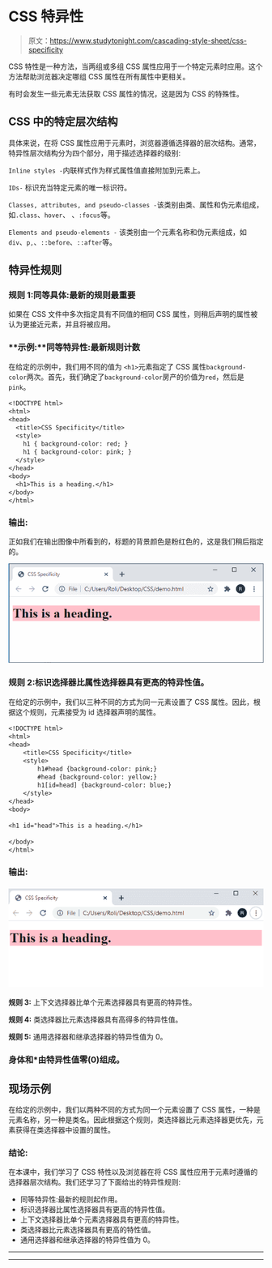 # CSS 特异性

> 原文：<https://www.studytonight.com/cascading-style-sheet/css-specificity>

CSS 特性是一种方法，当两组或多组 CSS 属性应用于一个特定元素时应用。这个方法帮助浏览器决定哪组 CSS 属性在所有属性中更相关。

有时会发生一些元素无法获取 CSS 属性的情况，这是因为 CSS 的特殊性。

## CSS 中的特定层次结构

具体来说，在将 CSS 属性应用于元素时，浏览器遵循选择器的层次结构。通常，特异性层次结构分为四个部分，用于描述选择器的级别:

`Inline styles -`内联样式作为样式属性值直接附加到元素上。

`IDs-` 标识充当特定元素的唯一标识符。

`Classes, attributes, and pseudo-classes -`该类别由类、属性和伪元素组成，如`.class`、`hover`、
、`:focus`等。

`Elements and pseudo-elements -` 该类别由一个元素名称和伪元素组成，如`div`、`p,`、`::before`、`::after`等。

## 特异性规则

### 规则 1:同等具体:最新的规则最重要

如果在 CSS 文件中多次指定具有不同值的相同 CSS 属性，则稍后声明的属性被认为更接近元素，并且将被应用。

### **示例:**同等特异性:最新规则计数

在给定的示例中，我们用不同的值为 `<h1>`元素指定了 CSS 属性`background-color`两次。首先，我们确定了`background-color`房产的价值为`red`，然后是`pink`。

```
<!DOCTYPE html>
<html>
<head>
  <title>CSS Specificity</title>
  <style>
    h1 { background-color: red; }
    h1 { background-color: pink; }
  </style>
</head>
<body>
  <h1>This is a heading.</h1>
</body>
</html>
```

### 输出:

正如我们在输出图像中所看到的，标题的背景颜色是粉红色的，这是我们稍后指定的。

![](img/6e0e7db5762e80cfd7afef39b2551e27.png)

### 规则 2:标识选择器比属性选择器具有更高的特异性值。

在给定的示例中，我们以三种不同的方式为同一元素设置了 CSS 属性。因此，根据这个规则，元素接受为 id 选择器声明的属性。

```
<!DOCTYPE html>
<html>
<head>
	<title>CSS Specificity</title>
	<style>
		h1#head {background-color: pink;}
		#head {background-color: yellow;}
		h1[id=head] {background-color: blue;}
	</style>
</head>
<body>

<h1 id="head">This is a heading.</h1>

</body>
</html> 
```

### 输出:

### ![](img/aad3e4128942b2ff96d8de2fd54a859c.png)

**规则 3:** 上下文选择器比单个元素选择器具有更高的特异性。

**规则 4:** 类选择器比元素选择器具有高得多的特异性值。

**规则 5:** 通用选择器和继承选择器的特异性值为 0。

### 身体和*由特异性值零(0)组成。

## **现场示例**

在给定的示例中，我们以两种不同的方式为同一个元素设置了 CSS 属性，一种是元素名称，另一种是类名。因此根据这个规则，类选择器比元素选择器更优先，元素获得在类选择器中设置的属性。

### 结论:

在本课中，我们学习了 CSS 特性以及浏览器在将 CSS 属性应用于元素时遵循的选择器层次结构。我们还学习了下面给出的特异性规则:

*   同等特异性:最新的规则起作用。
*   标识选择器比属性选择器具有更高的特异性值。
*   上下文选择器比单个元素选择器具有更高的特异性。
*   类选择器比元素选择器具有更高的特性值。
*   通用选择器和继承选择器的特异性值为 0。

* * *

* * *